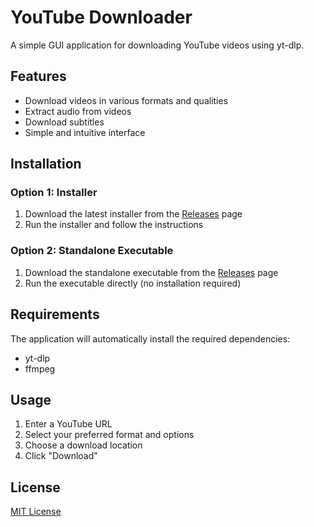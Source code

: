 # YouTube Downloader
 
A simple GUI application for downloading YouTube videos using yt-dlp.

## Features

- Download videos in various formats and qualities
- Extract audio from videos
- Download subtitles
- Simple and intuitive interface

## Installation

### Option 1: Installer
1. Download the latest installer from the [Releases](https://github.com/yourusername/youtube-downloader/releases) page
2. Run the installer and follow the instructions

### Option 2: Standalone Executable
1. Download the standalone executable from the [Releases](https://github.com/yourusername/youtube-downloader/releases) page
2. Run the executable directly (no installation required)

## Requirements

The application will automatically install the required dependencies:
- yt-dlp
- ffmpeg

## Usage

1. Enter a YouTube URL
2. Select your preferred format and options
3. Choose a download location
4. Click "Download"

## License

[MIT License](LICENSE)
